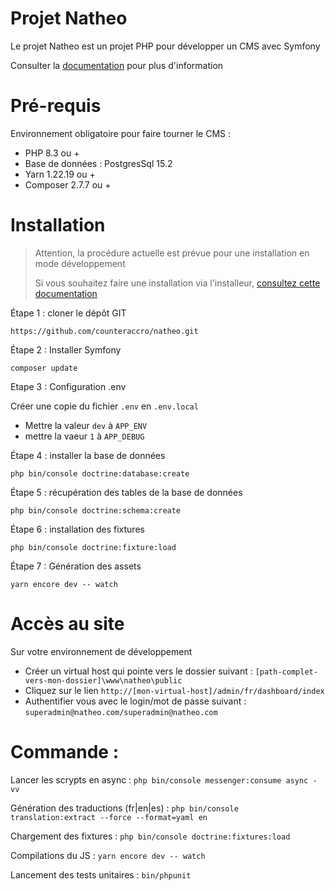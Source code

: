# Projet Natheo

Le projet Natheo est un projet PHP pour développer un CMS avec Symfony

Consulter la [documentation](https://counteraccro.github.io/natheo.doc/) pour plus d'information

# Pré-requis

Environnement obligatoire pour faire tourner le CMS :
* PHP 8.3 ou +
* Base de données : PostgresSql 15.2
* Yarn 1.22.19 ou +
* Composer 2.7.7 ou +

# Installation

> Attention, la procédure actuelle est prévue pour une installation en mode développement
> 
> Si vous souhaitez faire une installation via l'installeur, [consultez cette documentation](https://counteraccro.github.io/natheo.doc/Docs/Installation/install-prod.html)

Étape 1 : cloner le dépôt GIT

```https://github.com/counteraccro/natheo.git```

Étape 2 : Installer Symfony

```composer update```

Etape 3 : Configuration .env

Créer une copie du fichier ```.env``` en ```.env.local```

* Mettre la valeur ```dev``` à  ```APP_ENV```
* mettre la vaeur ```1``` à ```APP_DEBUG```

Étape 4 : installer la base de données

```php bin/console doctrine:database:create```

Étape 5 : récupération des tables de la base de données

```php bin/console doctrine:schema:create```

Étape 6 : installation des fixtures

```php bin/console doctrine:fixture:load```

Étape 7 : Génération des assets

```yarn encore dev -- watch```

# Accès au site
Sur votre environnement de développement
* Créer un virtual host qui pointe vers le dossier suivant : ```[path-complet-vers-mon-dossier]\www\natheo\public```
* Cliquez sur le lien ```http://[mon-virtual-host]/admin/fr/dashboard/index```
* Authentifier vous avec le login/mot de passe suivant : ```superadmin@natheo.com/superadmin@natheo.com```

# Commande : 

Lancer les scrypts en async : ```php bin/console messenger:consume async -vv```

Génération des traductions (fr|en|es) : ```php bin/console translation:extract --force --format=yaml en```

Chargement des fixtures : ```php bin/console doctrine:fixtures:load```

Compilations du JS : ```yarn encore dev -- watch```

Lancement des tests unitaires : ```bin/phpunit ```
